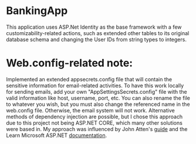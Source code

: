 # BankingApp
This application uses ASP.Net Identity as the base framework with a few customizability-related actions, such as extended other tables to its original database schema and changing the User IDs from string types to integers.

# Web.config-related note:
Implemented an extended appsecrets.config file that will contain the sensitive information for email-related activities. To have this work locally for sending emails, add your own "AppSettingsSecrets.config" file with the valid information like host, username, port, etc. You can also rename the file to whatever you wish, but you must also change the referenced name in the web.config file. Otherwise, the email system will not work. Alternative methods of dependency injection are possible, but I chose this approach due to this project not being ASP.NET CORE, which many other solutions were based in. My approach was influenced by John Atten's [guide](https://johnatten.com/2014/04/06/asp-net-mvc-keep-private-settings-out-of-source-control/) and the Learn Microsoft ASP.NET [documentation](https://learn.microsoft.com/en-us/aspnet/identity/overview/features-api/best-practices-for-deploying-passwords-and-other-sensitive-data-to-aspnet-and-azure).
